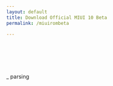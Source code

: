 ```yaml
---
layout: default
title: Download Official MIUI 10 Beta
permalink: /miuirombeta

---
```


<ins class="adsbygoogle" style="display:block" data-ad-client="ca-pub-8526606076277673" data-ad-slot="8128278337" data-ad-format="auto"></ins>
<script>
(adsbygoogle = window.adsbygoogle || []).push({});
</script>

<p style="visibility:hidden" id="notice" class="alert alert-info"><em>remember this:</em> the link here is not appeared out of nowhere, it is loaded from the page or article before you came here. If the link is broken, you can go back to previous page and ask/report at the comment section. Wait until file/link is parsed and appeared at the download button below:
</p>
<p>
<a id="parser" rel="noopener external nofollow" class="btn btn-dark btn-primary" target="_blank" title="Your Link">_ parsing</a>
</p>
<script>function getQueryVariable(e){for(var r=window.location.search.substring(1),t=r.split("&"),n=0;n<t.length;n++){var a=t[n].split("=");if(a[0]==e)return a[1]}return!1}window.onload=function(){var klik=v=getQueryVariable("ver"),t=getQueryVariable("type"),e=getQueryVariable("name");document.getElementById("notice").style="visibility:visible",document.getElementById("parser").innerHTML=t+" "+v,document.getElementById("parser").href="http://bigota.d.miui.com/"+v+"/"+t+"_"+v+"_"+e};
</script>
<ins class="adsbygoogle" style="display:block" data-ad-client="ca-pub-8526606076277673" data-ad-slot="8128278337" data-ad-format="auto"></ins>
<script>
(adsbygoogle = window.adsbygoogle || []).push({});
</script>
